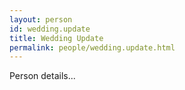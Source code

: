 ```yaml
---
layout: person
id: wedding.update
title: Wedding Update
permalink: people/wedding.update.html
---
```


Person details...